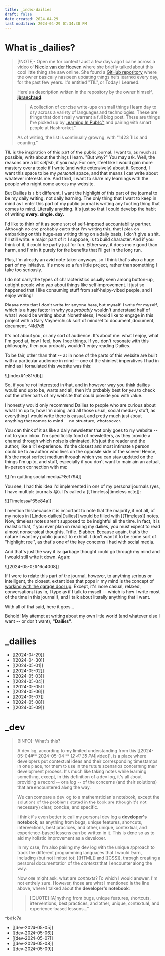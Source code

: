 ```yaml
---
title: _index-dailies
draft: false
date created: 2024-04-29
last modified: 2024-04-29 07:34:30 PM
---
```


# What is _dailies?

> [!NOTE]- Open me for context!
> Just a few days ago I came across a video of [Nicole van der Hoeven](https://nicolevanderhoeven.com/) where she briefly talked about this cool little thing she saw online. She found a [GitHub repository](https://github.com/jbranchaud/til) where the owner basically has been updating things he's learned every day, for the past few years. It's entitled "TIL", or Today I Learned. 
> 
> Here's a description written in the repository by the owner himself, **[jbranchaud](https://github.com/jbranchaud)**: 
> 
> > A collection of concise write-ups on small things I learn day to day across a variety of languages and technologies. These are things that don't really warrant a full blog post. These are things I've picked up by [Learning In Public™](https://dev.to/jbranchaud/how-i-built-a-learning-machine-45k9) and pairing with smart people at Hashrocket."
  >
  >As of writing, the list is continually growing, with "1423 TILs and counting."
  
  
TIL is the inspiration of this part of the public journal. I want to, as much as possible, write about the things I learn. "But why?" You may ask. Well, the reasons are a bit *selfish*, if you may. For one, I feel like I would gain more mastery over a topic if I write (and write extensively) about it. Second, I want this space to be my *personal* space, and that means I can write about whatever interests me. And third, I want to share my learnings with the people who might come across my website.
  
But Dailies is a bit different. I want the highlight of this part of the journal to be my daily writing, not daily learning. The only thing that I want to keep in mind as I enter this part of my public journal is writing any fucking thing that comes to mind. Literally anything. It's just so that I could develop the habit of writing **every. single. day.**
  
I'd like to think of it as some sort of self-imposed accountability partner. Although no one probably cares that I'm writing this, that I plan on embarking on this huge-ass writing thing on a daily basis, I don't give a shit. I'll still write. A major part of it, I suppose, is to build character. And if you think of it, it could be partly just for fun. Either way, it does more good than harm, and I'm in it purely for the benefits that I'll get in the long run.

Plus, I'm already an avid note-taker anyways, so I think that's also a huge part of my initiative. It's more so a fun little project, rather than something I take too seriously.

I do not carry the types of characteristics usually seen among button-up, uptight people who yap about things like self-improvement. It just so happened that I like consuming stuff from self-helpy-vibed people, and I enjoy writing!

Please note that I don't write for anyone here, but myself. I write for myself, which is a huge factor in why you *probably* wouldn't understand half of what I would be writing about. Nonetheless, I would like to engage in this project with a Gary Vaynerchuck sort of mindset to document, document, document.  ^41d7d5

It's not about you, or any sort of audience. It's about me: what I enjoy, what I'm good at, how I feel, how I see things. If you don't resonate with this philosophy, then you probably wouldn't enjoy reading Dailies. 

To be fair, other than that -- as in none of the parts of this website are built with a particular audience in mind -- one of the shiniest imperatives I had in mind as I formulated this website was this:

![[index#^e817db]]

So, if you're not interested in that, and in however way you think dailies would end up to be, warts and all, then it's probably best for you to check out the other parts of my website that could provide you with value.

I honestly would only recommend Dailies to people who are curious about what I'm up to, how I'm doing, and all those usual, social media-y stuff, as everything I would write there is casual, and pretty much just about anything that comes to mind -- no structure, whatsoever. 

You can think of it as like a daily newsletter that only goes to my website -- not to your inbox. I'm specifically fond of newsletters, as they provide a channel through which noise is elminated. It's just the reader and the author, like a 1:1 experience. It's the closest and most intimate a person could be to an author who lives on the opposite side of the screen! Hence, it's the most perfect medium through which you can stay updated on the things I'm up to, and stuff, especially if you don't want to maintain an actual, in-person connection with me:

![[I'm quitting social media#^8e1794]]

You see, I had this idea I'd implemented in one of my personal journals (yes, I have multiple journals 😂). It's called a [[Timeless|timeless note]]:

![[Timeless#^35e84a]]

I mention this because it is important to note that the majority, if not all, of my notes in [[_index-dailies|Dailies]] would be filled with [[Timeless]] notes. Now, timeless notes aren't supposed to be insightful all the time. In fact, it is realistic that, if you ever plan on reading my dailies, you must expect to read almost nonsensical thoughts. Trifle. Blabber. Because again, that's the nature I want my public journal to exhibit. I don't want it to be some sort of "highlight reel", as that's one of the key concerns I had with social media. 

And that's just the way it is: garbage thought could go through my mind and I would still write it down. Again:

![[2024-05-02#^6c4008]]

If I were to relate this part of the journal, however, to anything serious or intelligent, the closest, extant idea that pops in my mind is the concept of [working with the garage door up](https://notes.andymatuschak.org/Work_with_the_garage_door_up). Except, it's more casual, relaxed, conversational (as in, I type as if I talk to myself -- which is how I write most of the time in this journal!), and I talk about literally anything that I want.

With all of that said, here it goes...

Behold! My attempt at writing about my own little world (and whatever else I want -- or don't want), **"Dailies"**.

# _dailies

- [[2024-04-29]]
- [[2024-04-30]]
- [[2024-05-01]]
- [[2024-05-02]]
- [[2024-05-03]]
- [[2024-05-04]]
- [[2024-05-05]]
- [[2024-05-06]]
- [[2024-05-07]]
- [[2024-05-08]]
- [[2024-05-09]]


# _dev

> [!INFO]-  What's this?
> 
> A dev log, according to my limited understanding from this [[2024-05-04#** 2024-05-04 ** *12 41 35 PM*|video]], is a place where developers put contextual ideas and their corresponding timestamps in one place, for them to use in the future scenarios concerning their development process. It's much like taking notes while learning something, except, in this definition of a dev log, it's all about providing a record -- or a *log* -- of the concerns (and their solutions) that are encountered along the way. 
> 
> We can compare a dev log to a mathematician's notebook, except the solutions of the problems stated in the book are (though it's not necessary) clear, concise, and specific. 
> 
> I think it's even better to call my personal dev log a **developer's notebook**, as anything from bugs, unique features, shortcuts, interventions, best practices, and other, unique, contextual, and experience-based lessons can be written in it. This is done so as to aid my holistic improvement as a developer. 
> 
> In my case, I'm also pairing my dev log with the unique approach to track the different programming languages that I would learn, including (but not limited to): [[HTML]] and [[CSS]], through creating a personal documentation of the *contexts* that I encounter along the way.
> 
> Now one might ask, what are *contexts*? To which I would answer, I'm not entirely sure. However, those are what I mentioned in the line above, where I talked about the **developer's notebook**:
> 
>>[!QUOTE] [A]nything from bugs, unique features, shortcuts, interventions, best practices, and other, unique, contextual, and experience-based lessons..."

^bd1c7a

- [[dev-2024-05-05]]
- [[dev-2024-05-06]]
- [[dev-2024-05-07]]
- [[dev-2024-05-08]]
- [[dev-2024-05-09]]